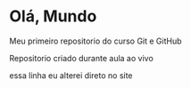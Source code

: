 # Olá, Mundo
 Meu primeiro repositorio do curso Git e GitHub
 
 Repositorio criado durante aula ao vivo

essa linha eu alterei direto no site
